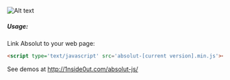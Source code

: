 ![Alt text](http://www.1nside0ut.com/absolut-js/images/logo.svg "AbsolutJS")

##### Usage:

Link Absolut to your web page:

```html
<script type='text/javascript' src='absolut-[current version].min.js'></script>
```

See demos at http://1nside0ut.com/absolut-js/